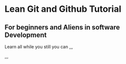 # Lean Git and Github Tutorial
## For beginners and Aliens in software Development

Learn all while you still you can
,,,
<?php
echo "Hello World";
?>
,,,
